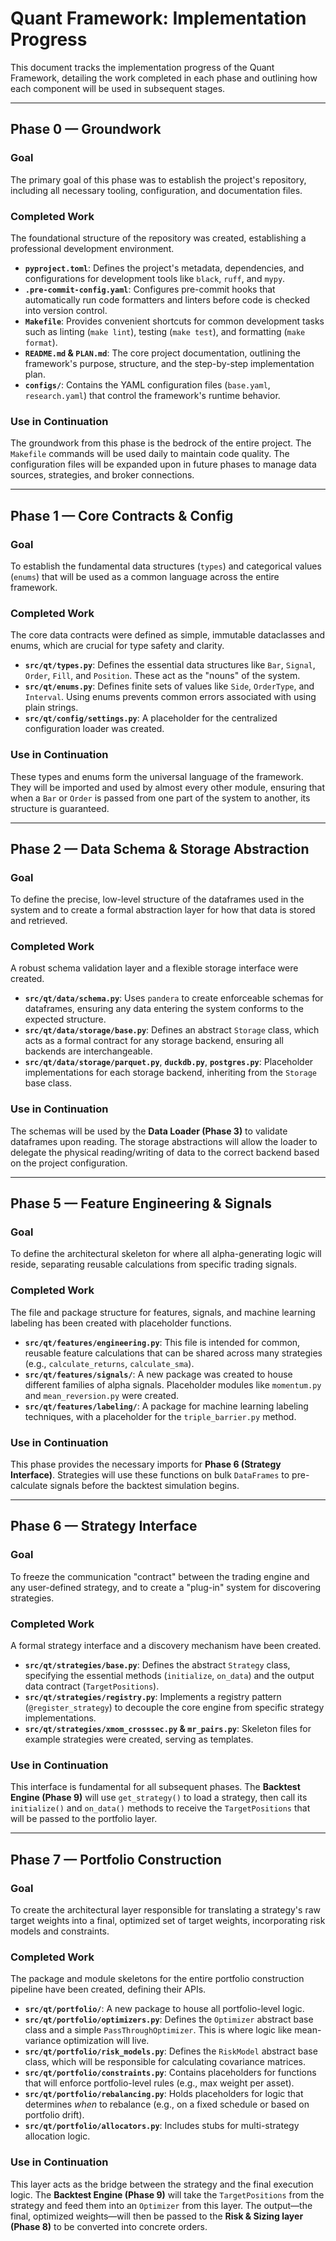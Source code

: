 # Quant Framework: Implementation Progress

This document tracks the implementation progress of the Quant Framework, detailing the work completed in each phase and outlining how each component will be used in subsequent stages.

---

## Phase 0 — Groundwork

### Goal

The primary goal of this phase was to establish the project's repository, including all necessary tooling, configuration, and documentation files.

### Completed Work

The foundational structure of the repository was created, establishing a professional development environment.

* **`pyproject.toml`**: Defines the project's metadata, dependencies, and configurations for development tools like `black`, `ruff`, and `mypy`.
* **`.pre-commit-config.yaml`**: Configures pre-commit hooks that automatically run code formatters and linters before code is checked into version control.
* **`Makefile`**: Provides convenient shortcuts for common development tasks such as linting (`make lint`), testing (`make test`), and formatting (`make format`).
* **`README.md` & `PLAN.md`**: The core project documentation, outlining the framework's purpose, structure, and the step-by-step implementation plan.
* **`configs/`**: Contains the YAML configuration files (`base.yaml`, `research.yaml`) that control the framework's runtime behavior.

### Use in Continuation

The groundwork from this phase is the bedrock of the entire project. The `Makefile` commands will be used daily to maintain code quality. The configuration files will be expanded upon in future phases to manage data sources, strategies, and broker connections.

---

## Phase 1 — Core Contracts & Config

### Goal

To establish the fundamental data structures (`types`) and categorical values (`enums`) that will be used as a common language across the entire framework.

### Completed Work

The core data contracts were defined as simple, immutable dataclasses and enums, which are crucial for type safety and clarity.

* **`src/qt/types.py`**: Defines the essential data structures like `Bar`, `Signal`, `Order`, `Fill`, and `Position`. These act as the "nouns" of the system.
* **`src/qt/enums.py`**: Defines finite sets of values like `Side`, `OrderType`, and `Interval`. Using enums prevents common errors associated with using plain strings.
* **`src/qt/config/settings.py`**: A placeholder for the centralized configuration loader was created.

### Use in Continuation

These types and enums form the universal language of the framework. They will be imported and used by almost every other module, ensuring that when a `Bar` or `Order` is passed from one part of the system to another, its structure is guaranteed.

---

## Phase 2 — Data Schema & Storage Abstraction

### Goal

To define the precise, low-level structure of the dataframes used in the system and to create a formal abstraction layer for how that data is stored and retrieved.

### Completed Work

A robust schema validation layer and a flexible storage interface were created.

* **`src/qt/data/schema.py`**: Uses `pandera` to create enforceable schemas for dataframes, ensuring any data entering the system conforms to the expected structure.
* **`src/qt/data/storage/base.py`**: Defines an abstract `Storage` class, which acts as a formal contract for any storage backend, ensuring all backends are interchangeable.
* **`src/qt/data/storage/parquet.py`**, **`duckdb.py`**, **`postgres.py`**: Placeholder implementations for each storage backend, inheriting from the `Storage` base class.

### Use in Continuation

The schemas will be used by the **Data Loader (Phase 3)** to validate dataframes upon reading. The storage abstractions will allow the loader to delegate the physical reading/writing of data to the correct backend based on the project configuration.

---

## Phase 5 — Feature Engineering & Signals

### Goal

To define the architectural skeleton for where all alpha-generating logic will reside, separating reusable calculations from specific trading signals.

### Completed Work

The file and package structure for features, signals, and machine learning labeling has been created with placeholder functions.

* **`src/qt/features/engineering.py`**: This file is intended for common, reusable feature calculations that can be shared across many strategies (e.g., `calculate_returns`, `calculate_sma`).
* **`src/qt/features/signals/`**: A new package was created to house different families of alpha signals. Placeholder modules like `momentum.py` and `mean_reversion.py` were created.
* **`src/qt/features/labeling/`**: A package for machine learning labeling techniques, with a placeholder for the `triple_barrier.py` method.

### Use in Continuation

This phase provides the necessary imports for **Phase 6 (Strategy Interface)**. Strategies will use these functions on bulk `DataFrames` to pre-calculate signals before the backtest simulation begins.

---

## Phase 6 — Strategy Interface

### Goal

To freeze the communication "contract" between the trading engine and any user-defined strategy, and to create a "plug-in" system for discovering strategies.

### Completed Work

A formal strategy interface and a discovery mechanism have been created.

* **`src/qt/strategies/base.py`**: Defines the abstract `Strategy` class, specifying the essential methods (`initialize`, `on_data`) and the output data contract (`TargetPositions`).
* **`src/qt/strategies/registry.py`**: Implements a registry pattern (`@register_strategy`) to decouple the core engine from specific strategy implementations.
* **`src/qt/strategies/xmom_crosssec.py` & `mr_pairs.py`**: Skeleton files for example strategies were created, serving as templates.

### Use in Continuation

This interface is fundamental for all subsequent phases. The **Backtest Engine (Phase 9)** will use `get_strategy()` to load a strategy, then call its `initialize()` and `on_data()` methods to receive the `TargetPositions` that will be passed to the portfolio layer.

---

## Phase 7 — Portfolio Construction

### Goal

To create the architectural layer responsible for translating a strategy's raw target weights into a final, optimized set of target weights, incorporating risk models and constraints.

### Completed Work

The package and module skeletons for the entire portfolio construction pipeline have been created, defining their APIs.

* **`src/qt/portfolio/`**: A new package to house all portfolio-level logic.
* **`src/qt/portfolio/optimizers.py`**: Defines the `Optimizer` abstract base class and a simple `PassThroughOptimizer`. This is where logic like mean-variance optimization will live.
* **`src/qt/portfolio/risk_models.py`**: Defines the `RiskModel` abstract base class, which will be responsible for calculating covariance matrices.
* **`src/qt/portfolio/constraints.py`**: Contains placeholders for functions that will enforce portfolio-level rules (e.g., max weight per asset).
* **`src/qt/portfolio/rebalancing.py`**: Holds placeholders for logic that determines *when* to rebalance (e.g., on a fixed schedule or based on portfolio drift).
* **`src/qt/portfolio/allocators.py`**: Includes stubs for multi-strategy allocation logic.

### Use in Continuation

This layer acts as the bridge between the strategy and the final execution logic. The **Backtest Engine (Phase 9)** will take the `TargetPositions` from the strategy and feed them into an `Optimizer` from this layer. The output—the final, optimized weights—will then be passed to the **Risk & Sizing layer (Phase 8)** to be converted into concrete orders.